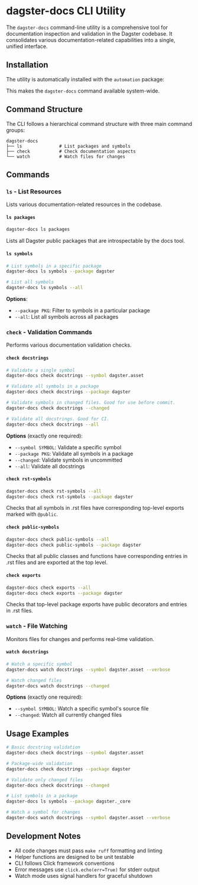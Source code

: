 # dagster-docs CLI Utility

The `dagster-docs` command-line utility is a comprehensive tool for documentation inspection and validation in the Dagster codebase. It consolidates various documentation-related capabilities into a single, unified interface.

## Installation

The utility is automatically installed with the `automation` package:

This makes the `dagster-docs` command available system-wide.

## Command Structure

The CLI follows a hierarchical command structure with three main command groups:

```
dagster-docs
├── ls              # List packages and symbols
├── check           # Check documentation aspects
└── watch           # Watch files for changes
```

## Commands

### `ls` - List Resources

Lists various documentation-related resources in the codebase.

#### `ls packages`

```bash
dagster-docs ls packages
```

Lists all Dagster public packages that are introspectable by the docs tool.

#### `ls symbols`

```bash
# List symbols in a specific package
dagster-docs ls symbols --package dagster

# List all symbols
dagster-docs ls symbols --all
```

**Options**:

- `--package PKG`: Filter to symbols in a particular package
- `--all`: List all symbols across all packages

### `check` - Validation Commands

Performs various documentation validation checks.

#### `check docstrings`

```bash
# Validate a single symbol
dagster-docs check docstrings --symbol dagster.asset

# Validate all symbols in a package
dagster-docs check docstrings --package dagster

# Validate symbols in changed files. Good for use before commit.
dagster-docs check docstrings --changed

# Validate all docstrings. Good for CI.
dagster-docs check docstrings --all
```

**Options** (exactly one required):

- `--symbol SYMBOL`: Validate a specific symbol
- `--package PKG`: Validate all symbols in a package
- `--changed`: Validate symbols in uncommitted
- `--all`: Validate all docstrings

#### `check rst-symbols`

```bash
dagster-docs check rst-symbols --all
dagster-docs check rst-symbols --package dagster
```

Checks that all symbols in .rst files have corresponding top-level exports marked with `@public`.

#### `check public-symbols`

```bash
dagster-docs check public-symbols --all
dagster-docs check public-symbols --package dagster
```

Checks that all public classes and functions have corresponding entries in .rst files and are exported at the top level.

#### `check exports`

```bash
dagster-docs check exports --all
dagster-docs check exports --package dagster
```

Checks that top-level package exports have public decorators and entries in .rst files.

### `watch` - File Watching

Monitors files for changes and performs real-time validation.

#### `watch docstrings`

```bash
# Watch a specific symbol
dagster-docs watch docstrings --symbol dagster.asset --verbose

# Watch changed files
dagster-docs watch docstrings --changed
```

**Options** (exactly one required):

- `--symbol SYMBOL`: Watch a specific symbol's source file
- `--changed`: Watch all currently changed files

## Usage Examples

```bash
# Basic docstring validation
dagster-docs check docstrings --symbol dagster.asset

# Package-wide validation
dagster-docs check docstrings --package dagster

# Validate only changed files
dagster-docs check docstrings --changed

# List symbols in a package
dagster-docs ls symbols --package dagster._core

# Watch a symbol for changes
dagster-docs watch docstrings --symbol dagster.asset --verbose
```

## Development Notes

- All code changes must pass `make ruff` formatting and linting
- Helper functions are designed to be unit testable
- CLI follows Click framework conventions
- Error messages use `click.echo(err=True)` for stderr output
- Watch mode uses signal handlers for graceful shutdown
